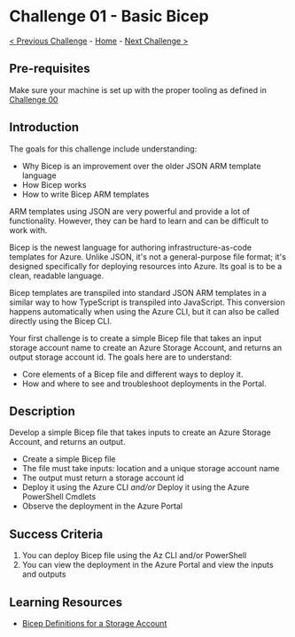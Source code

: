 # Challenge 01 - Basic Bicep

 [< Previous Challenge](./Challenge-00.md) - [Home](../README.md) - [Next Challenge >](./Challenge-02.md)

## Pre-requisites

Make sure your machine is set up with the proper tooling as defined in [Challenge 00](./Challenge-00.md)

## Introduction

The goals for this challenge include understanding:

- Why Bicep is an improvement over the older JSON ARM template language
- How Bicep works
- How to write Bicep ARM templates

ARM templates using JSON are very powerful and provide a lot of functionality. However, they can be hard to learn and can be difficult to work with.

Bicep is the newest language for authoring infrastructure-as-code templates for Azure. Unlike JSON, it's not a general-purpose file format; it's designed specifically for deploying resources into Azure. Its goal is to be a clean, readable language.

Bicep templates are transpiled into standard JSON ARM templates in a similar way to how TypeScript is transpiled into JavaScript. This conversion happens automatically when using the Azure CLI, but it can also be called directly using the Bicep CLI.

Your first challenge is to create a simple Bicep file that takes an input storage account name to create an Azure Storage Account, and returns an output storage account id. The goals here are to understand:

- Core elements of a Bicep file and different ways to deploy it.
- How and where to see and troubleshoot deployments in the Portal.

## Description

Develop a simple Bicep file that takes inputs to create an Azure Storage Account, and returns an output.

- Create a simple Bicep file
- The file must take inputs: location and a unique storage account name
- The output must return a storage account id
- Deploy it using the Azure CLI _and/or_ Deploy it using the Azure PowerShell Cmdlets
- Observe the deployment in the Azure Portal

## Success Criteria

1. You can deploy Bicep file using the Az CLI and/or PowerShell
1. You can view the deployment in the Azure Portal and view the inputs and outputs

## Learning Resources

- [Bicep Definitions for a Storage Account](https://learn.microsoft.com/en-us/azure/templates/microsoft.storage/storageaccounts?pivots=deployment-language-bicep)
